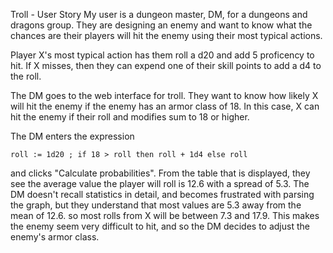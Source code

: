 Troll - User Story
My user is a dungeon master, DM, for a dungeons and dragons group.
They are designing an enemy and want to know what the chances are their players
will hit the enemy using their most typical actions.

Player X's most typical action has them roll a d20 and add 5 proficency to hit.
If X misses, then they can expend one of their skill points to add a d4 to the roll.

The DM goes to the web interface for troll.
They want to know how likely X will hit the enemy if the enemy has an armor class
of 18. In this case, X can hit the enemy if their roll and modifies sum to 18 or 
higher.

The DM enters the expression

```
roll := 1d20 ; if 18 > roll then roll + 1d4 else roll
``` 
and clicks "Calculate probabilities".
From the table that is displayed, they see the average value the player will
roll is 12.6 with a spread of 5.3.
The DM doesn't recall statistics in detail, and becomes frustrated with 
parsing the graph, but they understand that most values are 5.3 away from
the mean of 12.6. so most rolls from X will be between 7.3 and 17.9. This
makes the enemy seem very difficult to hit, and so the DM decides to adjust
the enemy's armor class.
